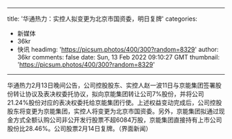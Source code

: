 
---
title: '华通热力：实控人拟变更为北京市国资委，明日复牌'
categories: 
 - 新媒体
 - 36kr
 - 快讯
headimg: 'https://picsum.photos/400/300?random=8329'
author: 36kr
comments: false
date: Sun, 13 Feb 2022 09:10:27 GMT
thumbnail: 'https://picsum.photos/400/300?random=8329'
---

<div>   
华通热力2月13日晚间公告，公司控股股东、实控人赵一波11日与京能集团签署股份转让协议及表决权委托协议，拟向京能集团转让公司7%股份，并将公司21.24%股份对应的表决权委托给京能集团行使。上述权益变动完成后，公司控股股东将变更为京能集团，实控人将变更为北京市国资委。另外，京能集团拟通过现金方式全额认购公司非公开发行股票不超6084万股，京能集团直接持有上市公司股份比28.46%。公司股票2月14日复牌。（界面新闻）  
</div>
            